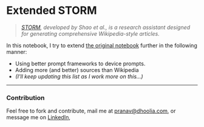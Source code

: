 # Extended STORM

> _[STORM](https://arxiv.org/abs/2402.14207), developed by Shao et al., is a research assistant designed for generating comprehensive Wikipedia-style articles._

In this notebook, I try to extend [the original notebook](https://langchain-ai.github.io/langgraph/tutorials/storm/storm/#construct-the-interview-graph) further in the following manner:
- Using better prompt frameworks to device prompts.
- Adding more (and better) sources than Wikipedia
- _(I'll keep updating this list as I work more on this...)_

---
### Contribution

Feel free to fork and contribute, mail me at [pranav@dhoolia.com](mailto:pranav@dhoolia.com), or message me on [LinkedIn](https://www.linkedin.com/in/pranav-dhoolia-777b66155/), 